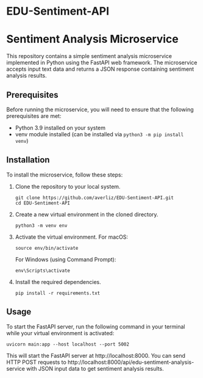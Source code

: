 # EDU-Sentiment-API
# Sentiment Analysis Microservice

This repository contains a simple sentiment analysis microservice implemented in Python using the FastAPI web framework. The microservice accepts input text data and returns a JSON response containing sentiment analysis results.

## Prerequisites

Before running the microservice, you will need to ensure that the following prerequisites are met:

- Python 3.9 installed on your system
- venv module installed (can be installed via `python3 -m pip install venv`)

## Installation

To install the microservice, follow these steps:

1. Clone the repository to your local system.
   ```
   git clone https://github.com/averliz/EDU-Sentiment-API.git
   cd EDU-Sentiment-API
   ```
2. Create a new virtual environment in the cloned directory. 
   ```
   python3 -m venv env
   ```
3. Activate the virtual environment. 
   For macOS:
   ```
   source env/bin/activate
   ```
   For Windows (using Command Prompt):
   ```
   env\Scripts\activate
   ```

4. Install the required dependencies.
   ```
   pip install -r requirements.txt
   ```

## Usage

To start the FastAPI server, run the following command in your terminal while your virtual environment is activated:

``` 
uvicorn main:app --host localhost --port 5002
```
This will start the FastAPI server at http://localhost:8000. You can send HTTP POST requests to http://localhost:8000/api/edu-sentiment-analysis-service with JSON input data to get sentiment analysis results.


